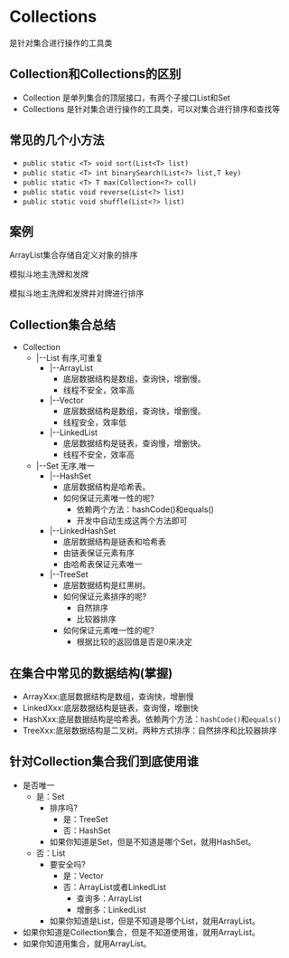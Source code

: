# Collections

是针对集合进行操作的工具类

## Collection和Collections的区别

- Collection 是单列集合的顶层接口，有两个子接口List和Set
- Collections 是针对集合进行操作的工具类，可以对集合进行排序和查找等

## 常见的几个小方法

- `public static <T> void sort(List<T> list)`
- `public static <T> int binarySearch(List<?> list,T key)`
- `public static <T> T max(Collection<?> coll)`
- `public static void reverse(List<?> list)`
- `public static void shuffle(List<?> list)`

## 案例

ArrayList集合存储自定义对象的排序

模拟斗地主洗牌和发牌

模拟斗地主洗牌和发牌并对牌进行排序

## Collection集合总结

- Collection
    - |--List 有序,可重复
        - |--ArrayList
            - 底层数据结构是数组，查询快，增删慢。
            - 线程不安全，效率高
        - |--Vector
            - 底层数据结构是数组，查询快，增删慢。
            - 线程安全，效率低
        - |--LinkedList
            - 底层数据结构是链表，查询慢，增删快。
            - 线程不安全，效率高
    - |--Set 无序,唯一
        - |--HashSet
            - 底层数据结构是哈希表。
            - 如何保证元素唯一性的呢?
                - 依赖两个方法：hashCode()和equals()
                - 开发中自动生成这两个方法即可
        - |--LinkedHashSet
            - 底层数据结构是链表和哈希表
            - 由链表保证元素有序
            - 由哈希表保证元素唯一
        - |--TreeSet
            - 底层数据结构是红黑树。
            - 如何保证元素排序的呢?
                - 自然排序
                - 比较器排序
            - 如何保证元素唯一性的呢?
                - 根据比较的返回值是否是0来决定

## 在集合中常见的数据结构(掌握)

- ArrayXxx:底层数据结构是数组，查询快，增删慢
- LinkedXxx:底层数据结构是链表，查询慢，增删快
- HashXxx:底层数据结构是哈希表。依赖两个方法：`hashCode()`和`equals()`
- TreeXxx:底层数据结构是二叉树。两种方式排序：自然排序和比较器排序

## 针对Collection集合我们到底使用谁

- 是否唯一
    - 是：Set
        - 排序吗?
            - 是：TreeSet
            - 否：HashSet
        - 如果你知道是Set，但是不知道是哪个Set，就用HashSet。
    - 否：List
        - 要安全吗?
            - 是：Vector
            - 否：ArrayList或者LinkedList
                - 查询多：ArrayList
                - 增删多：LinkedList
        - 如果你知道是List，但是不知道是哪个List，就用ArrayList。
- 如果你知道是Collection集合，但是不知道使用谁，就用ArrayList。
- 如果你知道用集合，就用ArrayList。
